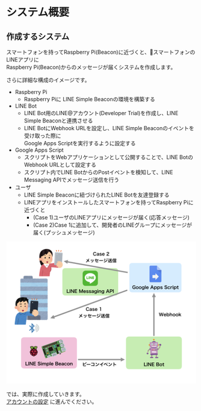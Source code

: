 # システム概要

## 作成するシステム

スマートフォンを持ってRaspberry Pi(Beacon)に近づくと、スマートフォンのLINEアプリに  
Raspberry Pi(Beacon)からのメッセージが届くシステムを作成します。

さらに詳細な構成のイメージです。

* Raspberry Pi
  * Raspberry Piに LINE Simple Beaconの環境を構築する
* LINE Bot
  * LINE Bot用のLINE@アカウント(Developer Trial)を作成し、LINE Simple Beaconと連携させる
  * LINE BotにWebhook URLを設定し、LINE Simple Beaconのイベントを受け取った際に  
  Google Apps Scriptを実行するように設定する
* Google Apps Script
  * スクリプトをWebアプリケーションとして公開することで、LINE BotのWebhook URLとして設定する
  * スクリプト内でLINE BotからのPostイベントを検知して、LINE Messaging APIでメッセージ送信を行う
* ユーザ
  * LINE Simple Beaconに紐づけられたLINE Botを友達登録する
  * LINEアプリをインストールしたスマートフォンを持ってRaspberry Piに近づくと
    * (Case 1)ユーザのLINEアプリにメッセージが届く(応答メッセージ)
    * (Case 2)Case 1に追加して、開発者のLINEグループにメッセージが届く(プッシュメッセージ)

![](img/overview_001.png)


では、実際に作成していきます。  
[アカウントの設定](accountsetting.md) に進んでください。